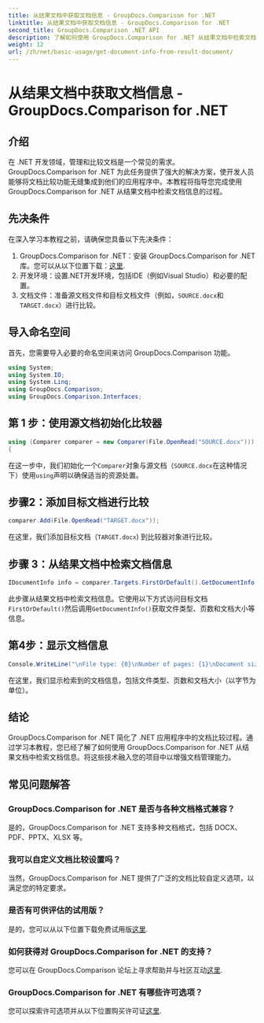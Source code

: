 ```yaml
---
title: 从结果文档中获取文档信息 - GroupDocs.Comparison for .NET
linktitle: 从结果文档中获取文档信息 - GroupDocs.Comparison for .NET
second_title: GroupDocs.Comparison .NET API
description: 了解如何使用 GroupDocs.Comparison for .NET 从结果文档中检索文档信息。为 .NET 开发人员解释了简单的步骤。
weight: 12
url: /zh/net/basic-usage/get-document-info-from-result-document/
---
```


# 从结果文档中获取文档信息 - GroupDocs.Comparison for .NET

## 介绍
在 .NET 开发领域，管理和比较文档是一个常见的需求。 GroupDocs.Comparison for .NET 为此任务提供了强大的解决方案，使开发人员能够将文档比较功能无缝集成到他们的应用程序中。本教程将指导您完成使用 GroupDocs.Comparison for .NET 从结果文档中检索文档信息的过程。 
## 先决条件
在深入学习本教程之前，请确保您具备以下先决条件：
1. GroupDocs.Comparison for .NET：安装 GroupDocs.Comparison for .NET 库。您可以从以下位置下载：[这里](https://releases.groupdocs.com/comparison/net/).
2. 开发环境：设置.NET开发环境，包括IDE（例如Visual Studio）和必要的配置。
3. 文档文件：准备源文档文件和目标文档文件（例如，`SOURCE.docx`和`TARGET.docx`）进行比较。

## 导入命名空间
首先，您需要导入必要的命名空间来访问 GroupDocs.Comparison 功能。

```csharp
using System;
using System.IO;
using System.Linq;
using GroupDocs.Comparison;
using GroupDocs.Comparison.Interfaces;
```

## 第 1 步：使用源文档初始化比较器
```csharp
using (Comparer comparer = new Comparer(File.OpenRead("SOURCE.docx")))
{
```
在这一步中，我们初始化一个`Comparer`对象与源文档（`SOURCE.docx`在这种情况下）使用`using`声明以确保适当的资源处置。
## 步骤2：添加目标文档进行比较
```csharp
comparer.Add(File.OpenRead("TARGET.docx"));
```
在这里，我们添加目标文档（`TARGET.docx`) 到比较器对象进行比较。
## 步骤 3：从结果文档中检索文档信息
```csharp
IDocumentInfo info = comparer.Targets.FirstOrDefault().GetDocumentInfo();
```
此步骤从结果文档中检索文档信息。它使用以下方式访问目标文档`FirstOrDefault()`然后调用`GetDocumentInfo()`获取文件类型、页数和文档大小等信息。
## 第4步：显示文档信息
```csharp
Console.WriteLine("\nFile type: {0}\nNumber of pages: {1}\nDocument size: {2} bytes", info.FileType, info.PageCount, info.Size);
```
在这里，我们显示检索到的文档信息，包括文件类型、页数和文档大小（以字节为单位）。

## 结论
GroupDocs.Comparison for .NET 简化了 .NET 应用程序中的文档比较过程。通过学习本教程，您已经了解了如何使用 GroupDocs.Comparison for .NET 从结果文档中检索文档信息。将这些技术融入您的项目中以增强文档管理能力。
## 常见问题解答
### GroupDocs.Comparison for .NET 是否与各种文档格式兼容？
是的，GroupDocs.Comparison for .NET 支持多种文档格式，包括 DOCX、PDF、PPTX、XLSX 等。
### 我可以自定义文档比较设置吗？
当然，GroupDocs.Comparison for .NET 提供了广泛的文档比较自定义选项，以满足您的特定要求。
### 是否有可供评估的试用版？
是的，您可以从以下位置下载免费试用版[这里](https://releases.groupdocs.com/).
### 如何获得对 GroupDocs.Comparison for .NET 的支持？
您可以在 GroupDocs.Comparison 论坛上寻求帮助并与社区互动[这里](https://forum.groupdocs.com/c/comparison/12).
### GroupDocs.Comparison for .NET 有哪些许可选项？
您可以探索许可选项并从以下位置购买许可证[这里](https://purchase.groupdocs.com/buy).